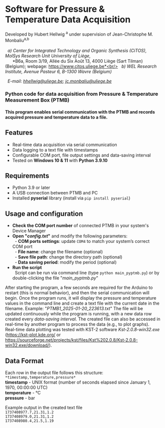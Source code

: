 # Software for Pressure & Temperature Data Acquisition
Developed by Hubert Hellwig	<sup>a</sup> under supervision of Jean-Christophe M. Monbaliu<sup>a,b</sup><br/><br/>
&nbsp; *a) Center for Integrated Technology and Organic Synthesis (CiTOS), MolSys Research Unit University of Liège,*<br/>
&nbsp; &nbsp; &nbsp; *B6a, Room 3/19, Allée du Six Août 13, 4000 Liège (Sart Tilman) (Belgium); webpage: https://www.citos.uliege.be*<br/>
&nbsp; *b)	WEL Research Institute, Avenue Pasteur 6, B-1300 Wavre (Belgium)*

&nbsp; *E-mail: hhellwig@uliege.be; jc.monbaliu@uliege.be*


### Python code for data acquisition from Pressure & Temperature Measurement Box (PTMB)
#### This program enables serial communication with the PTMB and records acquired pressure and temperature data to a file.

## Features
- Real-time data acquisition via serial communication
- Data logging to a text file with timestamps
- Configurable COM port, file output settings and data-saving interval
- Tested on **Windows 10 & 11** with **Python 3.9.10**

## Requirements
- Python 3.9 or later  
- A USB connection between PTMB and PC  
- Installed **pyserial** library (install via `pip install pyserial`) 

## Usage and configuration
- **Check the COM port number** of connected PTMB in your system's Device Manager
- **Open "*config.txt*"** and modify the following parameters: <br>
&nbsp; - **COM ports settings**: update `COM4` to match your system’s correct COM port<br>
&nbsp; - **File name**: change the filename (optional)<br>
&nbsp; - **Save file path**: change the directory path (optional)<br>
&nbsp; - **Data saving period**: modify the period (optional)<br>
- **Run the script** <br>
&nbsp; Script can be run via command line (type `python main_pyptmb.py`) or by double-clicking the file "*main_pyptmb.py*" <br>

After starting the program, a few seconds are required for the Arduino to restart (this is normal behavior), and then the serial communication will begin. Once the program runs, it will display the pressure and temperature values in the command line and create a text file with the current date in the filename. Example: "*PTMB1_2025-01-20_223613.txt*" The file will be updated continuously while the program is running, with a new data row created every *data-saving interval*. The created file can also be accessed in real-time by another program to process the data (e.g., to plot graphs). Real-time data plotting was tested with KST-2 software *Kst-2.0.8-win32.exe* (https://kst-plot.kde.org/ or https://sourceforge.net/projects/kst/files/Kst%202.0.8/Kst-2.0.8-win32.exe/download/). <br>

## Data Format
Each row in the output file follows this structure: <br>
`*timestamp,temperature,pressure*`  <br>
**timestamp** - UNIX format (number of seconds elapsed since January 1, 1970, 00:00:00 UTC)  <br>
**temperature** - °C  <br>
**pressure** - bar  <br>

Example output in the created text file <br>
`1737408977.7,21.31,1.2` <br>
`1737408979.0,21.31,1.2` <br>
`1737408980.4,21.5,1.19` <br>
